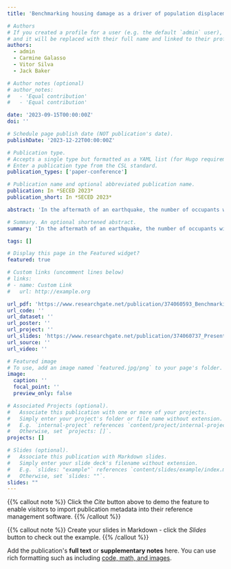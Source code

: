 ```yaml
---
title: 'Benchmarking housing damage as a driver of population displacement following earthquakes'

# Authors
# If you created a profile for a user (e.g. the default `admin` user), write the username (folder name) here
# and it will be replaced with their full name and linked to their profile.
authors:
  - admin
  - Carmine Galasso
  - Vitor Silva
  - Jack Baker

# Author notes (optional)
# author_notes:
#   - 'Equal contribution'
#   - 'Equal contribution'

date: '2023-09-15T00:00:00Z'
doi: ''

# Schedule page publish date (NOT publication's date).
publishDate: '2023-12-22T00:00:00Z'

# Publication type.
# Accepts a single type but formatted as a YAML list (for Hugo requirements).
# Enter a publication type from the CSL standard.
publication_types: ['paper-conference']

# Publication name and optional abbreviated publication name.
publication: In *SECED 2023*
publication_short: In *SECED 2023*

abstract: 'In the aftermath of an earthquake, the number of occupants within destroyed housing is often used to approximate the number of people rendered homeless after the event. While this metric can provide rapid situational awareness, more recent research highlights the importance of additional factors beyond housing damage within the scope of household displacement (e.g., utility disruption, housing tenure, place attachment). This study models three recent earthquakes from different geographies (Haiti, Japan, and Nepal) to benchmark housing damage as a driver of population displacement against reported values and mobile location data-based estimates. The results highlight the promise of risk models to realistically estimate population displacement after earthquakes in the emergency phase as compared with official reports, but also indicate a large range of uncertainty in the predicted values. Furthermore, purely basing displacement estimates on housing damage may limit the ability of models to capture protracted displacement compared to more comprehensive models that include other factors influencing population return or alternative approaches such as using mobile location data. Although mobile location data offers potential to quantify displacement duration, the results of this study indicate further need to benchmark and validate such approaches.'

# Summary. An optional shortened abstract.
summary: 'In the aftermath of an earthquake, the number of occupants within destroyed housing is often used to approximate the number of people rendered homeless after the event. While this metric can provide rapid situational awareness, more recent research highlights the importance of additional factors beyond housing damage within the scope of household displacement (e.g., utility disruption, housing tenure, place attachment). This study models three recent earthquakes from different geographies (Haiti, Japan, and Nepal) to benchmark housing damage as a driver of population displacement against reported values and mobile location data-based estimates.' 

tags: []

# Display this page in the Featured widget?
featured: true

# Custom links (uncomment lines below)
# links:
# - name: Custom Link
#   url: http://example.org

url_pdf: 'https://www.researchgate.net/publication/374060593_Benchmarking_housing_damage_as_a_driver_of_population_displacement_following_earthquakes'
url_code: ''
url_dataset: ''
url_poster: ''
url_project: ''
url_slides: 'https://www.researchgate.net/publication/374060737_Presentation_reducedpdf'
url_source: ''
url_video: ''

# Featured image
# To use, add an image named `featured.jpg/png` to your page's folder.
image:
  caption: ''
  focal_point: ''
  preview_only: false

# Associated Projects (optional).
#   Associate this publication with one or more of your projects.
#   Simply enter your project's folder or file name without extension.
#   E.g. `internal-project` references `content/project/internal-project/index.md`.
#   Otherwise, set `projects: []`.
projects: []

# Slides (optional).
#   Associate this publication with Markdown slides.
#   Simply enter your slide deck's filename without extension.
#   E.g. `slides: "example"` references `content/slides/example/index.md`.
#   Otherwise, set `slides: ""`.
slides: ""
---
```


{{% callout note %}}
Click the _Cite_ button above to demo the feature to enable visitors to import publication metadata into their reference management software.
{{% /callout %}}

{{% callout note %}}
Create your slides in Markdown - click the _Slides_ button to check out the example.
{{% /callout %}}

Add the publication's **full text** or **supplementary notes** here. You can use rich formatting such as including [code, math, and images](https://docs.hugoblox.com/content/writing-markdown-latex/).
